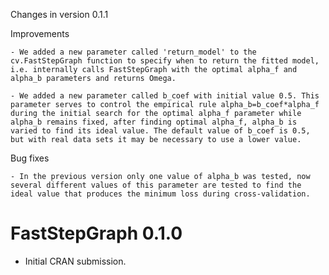 Changes in version 0.1.1

Improvements

    - We added a new parameter called 'return_model' to the cv.FastStepGraph function to specify when to return the fitted model, i.e. internally calls FastStepGraph with the optimal alpha_f and alpha_b parameters and returns Omega.

    - We added a new parameter called b_coef with initial value 0.5. This parameter serves to control the empirical rule alpha_b=b_coef*alpha_f during the initial search for the optimal alpha_f parameter while alpha_b remains fixed, after finding optimal alpha_f, alpha_b is varied to find its ideal value. The default value of b_coef is 0.5, but with real data sets it may be necessary to use a lower value.

Bug fixes

    - In the previous version only one value of alpha_b was tested, now several different values of this parameter are tested to find the ideal value that produces the minimum loss during cross-validation.

# FastStepGraph 0.1.0

* Initial CRAN submission.
